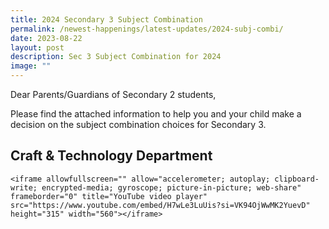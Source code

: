 ```yaml
---
title: 2024 Secondary 3 Subject Combination
permalink: /newest-happenings/latest-updates/2024-subj-combi/
date: 2023-08-22
layout: post
description: Sec 3 Subject Combination for 2024
image: ""
---
```

Dear Parents/Guardians of Secondary 2 students,

Please find the attached information to help you and your child make a decision on the subject combination choices for Secondary 3. 

## Craft &amp; Technology Department

```
<iframe allowfullscreen="" allow="accelerometer; autoplay; clipboard-write; encrypted-media; gyroscope; picture-in-picture; web-share" frameborder="0" title="YouTube video player" src="https://www.youtube.com/embed/H7wLe3LuUis?si=VK94OjWwMK2YuevD" height="315" width="560"></iframe>
```
